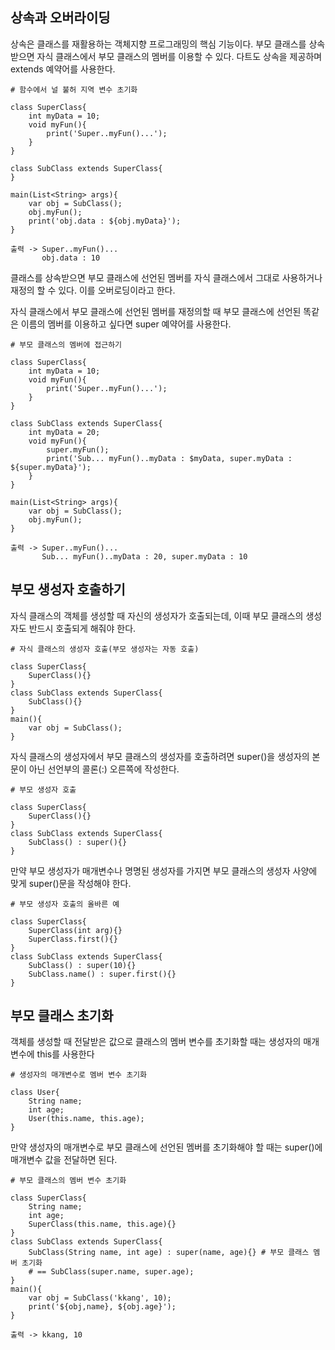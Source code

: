 ## 상속과 오버라이딩
상속은 클래스를 재활용하는 객체지향 프로그래밍의 핵심 기능이다. 부모 클래스를 상속받으면 자식 클래스에서 부모 클래스의 멤버를 이용할 수 있다. 다트도 상속을 제공하며 extends 예약어를 사용한다.
```
# 함수에서 널 불허 지역 변수 초기화

class SuperClass{
    int myData = 10;
    void myFun(){
        print('Super..myFun()...');
    }
}

class SubClass extends SuperClass{
}

main(List<String> args){
    var obj = SubClass();
    obj.myFun();
    print('obj.data : ${obj.myData}');
}

출력 -> Super..myFun()...
       obj.data : 10
```
클래스를 상속받으면 부모 클래스에 선언된 멤버를 자식 클래스에서 그대로 사용하거나 재정의 할 수 있다. 이를 오버로딩이라고 한다.  

자식 클래스에서 부모 클래스에 선언된 멤버를 재정의할 때 부모 클래스에 선언된 똑같은 이름의 멤버를 이용하고 싶다면 super 예약어를 사용한다.
```
# 부모 클래스의 멤버에 접근하기

class SuperClass{
    int myData = 10;
    void myFun(){
        print('Super..myFun()...');
    }
}

class SubClass extends SuperClass{
    int myData = 20;
    void myFun(){
        super.myFun();
        print('Sub... myFun()..myData : $myData, super.myData : ${super.myData}');
    }
}

main(List<String> args){
    var obj = SubClass();
    obj.myFun();
}

출력 -> Super..myFun()...
       Sub... myFun()..myData : 20, super.myData : 10
```

## 부모 생성자 호출하기
자식 클래스의 객체를 생성할 때 자신의 생성자가 호출되는데, 이때 부모 클래스의 생성자도 반드시 호출되게 해줘야 한다.
```
# 자식 클래스의 생성자 호출(부모 생성자는 자동 호출)

class SuperClass{
    SuperClass(){}
}
class SubClass extends SuperClass{
    SubClass(){}
}
main(){
    var obj = SubClass();
}
```
자식 클래스의 생성자에서 부모 클래스의 생성자를 호출하려면 super()을 생성자의 본문이 아닌 선언부의 콜론(:) 오른쪽에 작성한다.
```
# 부모 생성자 호출

class SuperClass{
    SuperClass(){}
}
class SubClass extends SuperClass{
    SubClass() : super(){}
}
```
만약 부모 생성자가 매개변수나 명명된 생성자를 가지면 부모 클래스의 생성자 사양에 맞게 super()문을 작성해야 한다.
```
# 부모 생성자 호출의 올바른 예

class SuperClass{
    SuperClass(int arg){}
    SuperClass.first(){}
}
class SubClass extends SuperClass{
    SubClass() : super(10){}
    SubClass.name() : super.first(){}
}
```

## 부모 클래스 초기화
객체를 생성할 때 전달받은 값으로 클래스의 멤버 변수를 초기화할 때는 생성자의 매개변수에 this를 사용한다
```
# 생성자의 매개변수로 멤버 변수 초기화

class User{
    String name;
    int age;
    User(this.name, this.age);
}
```
만약 생성자의 매개변수로 부모 클래스에 선언된 멤버를 초기화해야 할 때는 super()에 매개변수 값을 전달하면 된다.
```
# 부모 클래스의 멤버 변수 초기화

class SuperClass{
    String name;
    int age;
    SuperClass(this.name, this.age){}
}
class SubClass extends SuperClass{
    SubClass(String name, int age) : super(name, age){} # 부모 클래스 멤버 초기화
    # == SubClass(super.name, super.age);
}
main(){
    var obj = SubClass('kkang', 10);
    print('${obj,name}, ${obj.age}');
}

출력 -> kkang, 10
```